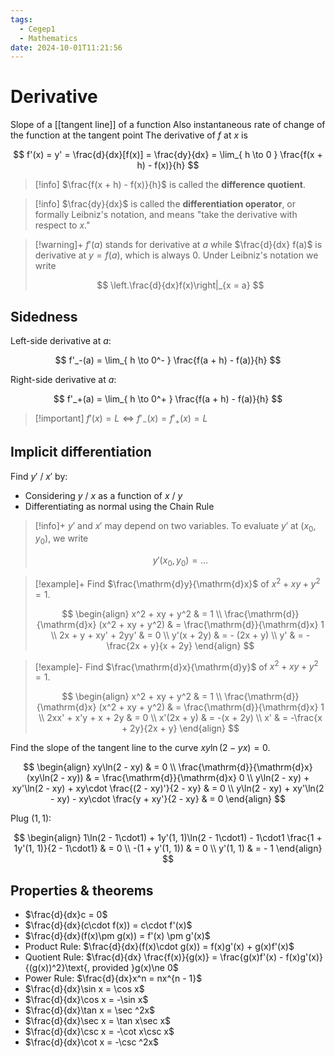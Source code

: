 ```yaml
---
tags:
  - Cegep1
  - Mathematics
date: 2024-10-01T11:21:56
---
```


# Derivative

Slope of a [[tangent line]] of a function
Also instantaneous rate of change of the function at the tangent point
The derivative of $f$ at $x$ is

$$
f'(x) = y' = \frac{d}{dx}[f(x)] = \frac{dy}{dx} = \lim_{ h \to 0 } \frac{f(x + h) - f(x)}{h}
$$

> [!info] $\frac{f(x + h) - f(x)}{h}$ is called the **difference quotient**.

> [!info] $\frac{dy}{dx}$ is called the **differentiation operator**, or formally Leibniz's notation, and means "take the derivative with respect to $x$."

> [!warning]+
> $f'(a)$ stands for derivative at $a$ while $\frac{d}{dx} f(a)$ is derivative at $y = f(a)$, which is always 0.
> Under Leibniz's notation we write
> 
> $$
> \left.\frac{d}{dx}f(x)\right|_{x = a}
> $$

## Sidedness

Left-side derivative at $a$:

$$
f'_-(a) = \lim_{ h \to 0^- } \frac{f(a + h) - f(a)}{h}
$$

Right-side derivative at $a$:

$$
f'_+(a) = \lim_{ h \to 0^+ } \frac{f(a + h) - f(a)}{h}
$$

> [!important] $f'(x) = L \iff f'_-(x) = f'_+(x) = L$

## Implicit differentiation

Find $y'$ / $x'$ by:

- Considering $y$ / $x$ as a function of $x$ / $y$
- Differentiating as normal using the Chain Rule

> [!info]+
> $y'$ and $x'$ may depend on two variables.
> To evaluate $y'$ at $(x_0, y_0)$, we write
> 
> $$
> y'(x_0, y_0) = \dots
> $$

> [!example]+ Find $\frac{\mathrm{d}y}{\mathrm{d}x}$ of $x^2 + xy + y^2 = 1$.
> 
> $$
> \begin{align}
> x^2 + xy + y^2 & = 1 \\
> \frac{\mathrm{d}}{\mathrm{d}x} (x^2 + xy + y^2) & = \frac{\mathrm{d}}{\mathrm{d}x} 1 \\
> 2x + y + xy' + 2yy' & = 0 \\
> y'(x + 2y) & = - (2x + y) \\
> y' & = -\frac{2x + y}{x + 2y}
> \end{align}
> $$

> [!example]- Find $\frac{\mathrm{d}x}{\mathrm{d}y}$ of $x^2 + xy + y^2 = 1$.
> 
> $$
> \begin{align}
> x^2 + xy + y^2 & = 1 \\
> \frac{\mathrm{d}}{\mathrm{d}x} (x^2 + xy + y^2) & = \frac{\mathrm{d}}{\mathrm{d}x} 1 \\
> 2xx' + x'y + x + 2y & = 0 \\
> x'(2x + y) & = -(x + 2y) \\
> x' & = -\frac{x + 2y}{2x + y}
> \end{align}
> $$

Find the slope of the tangent line to the curve $xy\ln(2 - yx) = 0$.

$$
\begin{align}
xy\ln(2 - xy) & = 0 \\
\frac{\mathrm{d}}{\mathrm{d}x} (xy\ln(2 - xy)) & = \frac{\mathrm{d}}{\mathrm{d}x} 0 \\
y\ln(2 - xy) + xy'\ln(2 - xy) + xy\cdot \frac{(2 - xy)'}{2 - xy} & = 0 \\
y\ln(2 - xy) + xy'\ln(2 - xy) - xy\cdot \frac{y + xy'}{2 - xy} & = 0
\end{align}
$$

Plug $(1, 1)$:

$$
\begin{align}
1\ln(2 - 1\cdot1) + 1y'(1, 1)\ln(2 - 1\cdot1) - 1\cdot1 \frac{1 + 1y'(1, 1)}{2 - 1\cdot1} & = 0 \\
-(1 + y'(1, 1)) & = 0 \\
y'(1, 1) & = - 1
\end{align}
$$

## Properties & theorems

- $\frac{d}{dx}c = 0$
- $\frac{d}{dx}(c\cdot f(x)) = c\cdot f'(x)$
- $\frac{d}{dx}(f(x)\pm g(x)) = f'(x) \pm g'(x)$
- Product Rule: $\frac{d}{dx}(f(x)\cdot g(x)) = f(x)g'(x) + g(x)f'(x)$
- Quotient Rule: $\frac{d}{dx} \frac{f(x)}{g(x)} = \frac{g(x)f'(x) - f(x)g'(x)}{(g(x))^2}\text{, provided }g(x)\ne 0$
- Power Rule: $\frac{d}{dx}x^n = nx^{n - 1}$
- $\frac{d}{dx}\sin x = \cos x$
- $\frac{d}{dx}\cos x = -\sin x$
- $\frac{d}{dx}\tan x = \sec ^2x$
- $\frac{d}{dx}\sec x = \tan x\sec x$
- $\frac{d}{dx}\csc x = -\cot x\csc x$
- $\frac{d}{dx}\cot x = -\csc ^2x$